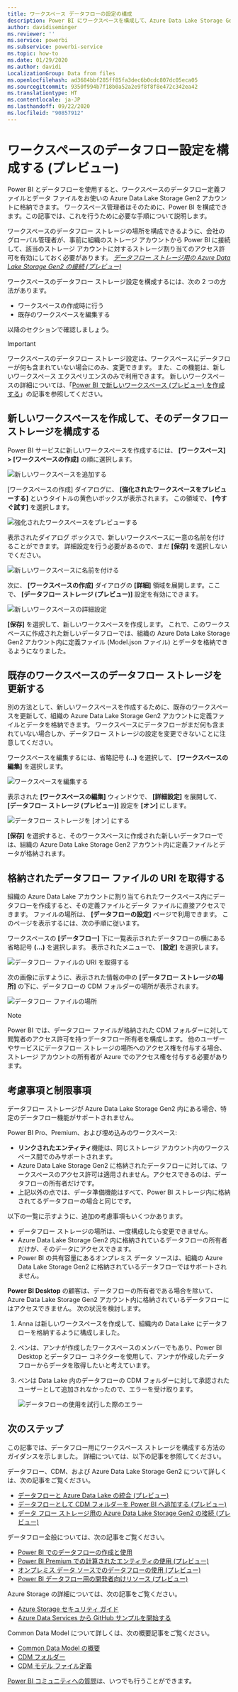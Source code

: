 ```yaml
---
title: ワークスペース データフローの設定の構成
description: Power BI にワークスペースを構成して、Azure Data Lake Storage Gen2 内にデータフロー定義とデータ ファイルを格納します
author: davidiseminger
ms.reviewer: ''
ms.service: powerbi
ms.subservice: powerbi-service
ms.topic: how-to
ms.date: 01/29/2020
ms.author: davidi
LocalizationGroup: Data from files
ms.openlocfilehash: ad3684bbf285ff85fa3dec6b0cdc807dc05eca05
ms.sourcegitcommit: 9350f994b7f18b0a52a2e9f8f8f8e472c342ea42
ms.translationtype: HT
ms.contentlocale: ja-JP
ms.lasthandoff: 09/22/2020
ms.locfileid: "90857912"
---
```

# <a name="configure-workspace-dataflow-settings-preview"></a>ワークスペースのデータフロー設定を構成する (プレビュー)

Power BI とデータフローを使用すると、ワークスペースのデータフロー定義ファイルとデータ ファイルをお使いの Azure Data Lake Storage Gen2 アカウントに格納できます。 ワークスペース管理者はそのために、Power BI を構成できます。この記事では、これを行うために必要な手順について説明します。 

ワークスペースのデータフロー ストレージの場所を構成できるように、会社のグローバル管理者が、事前に組織のストレージ アカウントから Power BI に接続して、該当のストレージ アカウントに対するストレージ割り当てのアクセス許可を有効にしておく必要があります。 *[データフロー ストレージ用の Azure Data Lake Storage Gen2 の接続 (プレビュー)](service-dataflows-connect-azure-data-lake-storage-gen2.md)* 

ワークスペースのデータフロー ストレージ設定を構成するには、次の 2 つの方法があります。 

* ワークスペースの作成時に行う
* 既存のワークスペースを編集する

以降のセクションで確認しましょう。 

> [!IMPORTANT]
> ワークスペースのデータフロー ストレージ設定は、ワークスペースにデータフローが何も含まれていない場合にのみ、変更できます。 また、この機能は、新しいワークスペース エクスペリエンスのみで利用できます。 新しいワークスペースの詳細については、「[Power BI で新しいワークスペース (プレビュー) を作成する](../collaborate-share/service-create-the-new-workspaces.md)」の記事を参照してください。

## <a name="create-a-new-workspace-configure-its-dataflow-storage"></a>新しいワークスペースを作成して、そのデータフロー ストレージを構成する

Power BI サービスに新しいワークスペースを作成するには、 **[ワークスペース] > [ワークスペースの作成]** の順に選択します。

![新しいワークスペースを追加する](media/service-dataflows-configure-workspace-storage-settings/dataflow-storage-settings_01.jpg)

[ワークスペースの作成] ダイアログに、 **[強化されたワークスペースをプレビューする]** というタイトルの黄色いボックスが表示されます。 この領域で、 **[今すぐ試す]** を選択します。

![強化されたワークスペースをプレビューする](media/service-dataflows-configure-workspace-storage-settings/dataflow-storage-settings_02.jpg)

表示されたダイアログ ボックスで、新しいワークスペースに一意の名前を付けることができます。 詳細設定を行う必要があるので、まだ **[保存]** を選択しないでください。

![新しいワークスペースに名前を付ける](media/service-dataflows-configure-workspace-storage-settings/dataflow-storage-settings_03.jpg)

次に、 **[ワークスペースの作成]** ダイアログの **[詳細]** 領域を展開します。ここで、 **[データフロー ストレージ (プレビュー)]** 設定を有効にできます。

![新しいワークスペースの詳細設定](media/service-dataflows-configure-workspace-storage-settings/dataflow-storage-settings_04.jpg)

**[保存]** を選択して、新しいワークスペースを作成します。 これで、このワークスペースに作成された新しいデータフローでは、組織の Azure Data Lake Storage Gen2 アカウント内に定義ファイル (Model.json ファイル) とデータを格納できるようになりました。 

## <a name="update-dataflow-storage-for-an-existing-workspace"></a>既存のワークスペースのデータフロー ストレージを更新する

別の方法として、新しいワークスペースを作成するために、既存のワークスペースを更新して、組織の Azure Data Lake Storage Gen2 アカウントに定義ファイルとデータを格納できます。 ワークスペースにデータフローがまだ何も含まれていない場合しか、データフロー ストレージの設定を変更できないことに注意してください。

ワークスペースを編集するには、省略記号 **(...)** を選択して、 **[ワークスペースの編集]** を選択します。 

![ワークスペースを編集する](media/service-dataflows-configure-workspace-storage-settings/dataflow-storage-settings_05.jpg)

表示された **[ワークスペースの編集]** ウィンドウで、 **[詳細設定]** を展開して、 **[データフロー ストレージ (プレビュー)]** 設定を **[オン]** にします。 

![データフロー ストレージを [オン] にする](media/service-dataflows-configure-workspace-storage-settings/dataflow-storage-settings_06.jpg)

**[保存]** を選択すると、そのワークスペースに作成された新しいデータフローでは、組織の Azure Data Lake Storage Gen2 アカウント内に定義ファイルとデータが格納されます。


## <a name="get-the-uri-of-stored-dataflow-files"></a>格納されたデータフロー ファイルの URI を取得する

組織の Azure Data Lake アカウントに割り当てられたワークスペース内にデータフローを作成すると、その定義ファイルとデータ ファイルに直接アクセスできます。 ファイルの場所は、 **[データフローの設定]** ページで利用できます。 このページを表示するには、次の手順に従います。

ワークスペースの **[データフロー]** 下に一覧表示されたデータフローの横にある省略記号 **(...)** を選択します。 表示されたメニューで、 **[設定]** を選択します。

![データフロー ファイルの URI を取得する](media/service-dataflows-configure-workspace-storage-settings/dataflow-storage-settings_07.jpg)

次の画像に示すように、表示された情報の中の **[データフロー ストレージの場所]** の下に、データフローの CDM フォルダーの場所が表示されます。

![データフロー ファイルの場所](media/service-dataflows-configure-workspace-storage-settings/dataflow-storage-settings_08.jpg)

> [!NOTE]
> Power BI では、データフロー ファイルが格納された CDM フォルダーに対して閲覧者のアクセス許可を持つデータフロー所有者を構成します。 他のユーザーやサービスにデータフロー ストレージの場所へのアクセス権を付与する場合、ストレージ アカウントの所有者が Azure でのアクセス権を付与する必要があります。



## <a name="considerations-and-limitations"></a>考慮事項と制限事項

データフロー ストレージが Azure Data Lake Storage Gen2 内にある場合、特定のデータフロー機能がサポートされません。 

Power BI Pro、Premium、および埋め込みのワークスペース:
* **リンクされたエンティティ**機能は、同じストレージ アカウント内のワークスペース間でのみサポートされます。
* Azure Data Lake Storage Gen2 に格納されたデータフローに対しては、ワークスペースのアクセス許可は適用されません。アクセスできるのは、データフローの所有者だけです。
* 上記以外の点では、データ準備機能はすべて、Power BI ストレージ内に格納されてるデータフローの場合と同じです。


以下の一覧に示すように、追加の考慮事項もいくつかあります。

* データフロー ストレージの場所は、一度構成したら変更できません。
* Azure Data Lake Storage Gen2 内に格納されているデータフローの所有者だけが、そのデータにアクセスできます。
* Power BI の共有容量にあるオンプレミス データ ソースは、組織の Azure Data Lake Storage Gen2 に格納されているデータフローではサポートされません。

**Power BI Desktop** の顧客は、データフローの所有者である場合を除いて、Azure Data Lake Storage Gen2 アカウント内に格納されているデータフローにはアクセスできません。 次の状況を検討します。

1.  Anna は新しいワークスペースを作成して、組織内の Data Lake にデータフローを格納するように構成しました。
2.  ベンは、アンナが作成したワークスペースのメンバーでもあり、Power BI Desktop とデータフロー コネクターを使用して、アンナが作成したデータフローからデータを取得したいと考えています。
3.  ベンは Data Lake 内のデータフローの CDM フォルダーに対して承認されたユーザーとして追加されなかったので、エラーを受け取ります。

    ![データフローの使用を試行した際のエラー](media/service-dataflows-configure-workspace-storage-settings/dataflow-storage-settings_08.jpg)


## <a name="next-steps"></a>次のステップ

この記事では、データフロー用にワークスペース ストレージを構成する方法のガイダンスを示しました。 詳細については、以下の記事を参照してください。

データフロー、CDM、および Azure Data Lake Storage Gen2 について詳しくは、次の記事をご覧ください。

* [データフローと Azure Data Lake の統合 (プレビュー)](service-dataflows-azure-data-lake-integration.md)
* [データフローとして CDM フォルダーを Power BI へ追加する (プレビュー)](service-dataflows-add-cdm-folder.md)
* [データ フロー ストレージ用の Azure Data Lake Storage Gen2 の接続 (プレビュー)](service-dataflows-connect-azure-data-lake-storage-gen2.md)

データフロー全般については、次の記事をご覧ください。

* [Power BI でのデータフローの作成と使用](service-dataflows-create-use.md)
* [Power BI Premium での計算されたエンティティの使用 (プレビュー)](service-dataflows-computed-entities-premium.md)
* [オンプレミス データ ソースでのデータフローの使用 (プレビュー)](service-dataflows-on-premises-gateways.md)
* [Power BI データフロー用の開発者向けリソース (プレビュー)](service-dataflows-developer-resources.md)

Azure Storage の詳細については、次の記事をご覧ください。

* [Azure Storage セキュリティ ガイド](/azure/storage/common/storage-security-guide)
* [Azure Data Services から GitHub サンプルを開始する](https://aka.ms/cdmadstutorial)

Common Data Model について詳しくは、次の概要記事をご覧ください。

* [Common Data Model の概要](/powerapps/common-data-model/overview)
* [CDM フォルダー](/common-data-model/data-lake)
* [CDM モデル ファイル定義](/common-data-model/model-json)

[Power BI コミュニティへの質問](https://community.powerbi.com/)は、いつでも行うことができます。